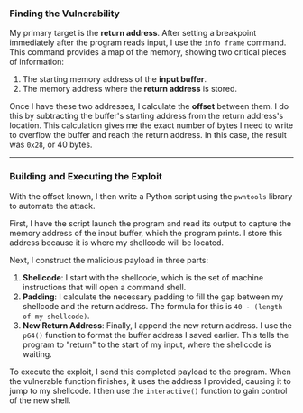 ### **Finding the Vulnerability**

My primary target is the **return address**. After setting a breakpoint immediately after the program reads input, I use the `info frame` command. This command provides a map of the memory, showing two critical pieces of information:
1.  The starting memory address of the **input buffer**.
2.  The memory address where the **return address** is stored.

Once I have these two addresses, I calculate the **offset** between them. I do this by subtracting the buffer's starting address from the return address's location. This calculation gives me the exact number of bytes I need to write to overflow the buffer and reach the return address. In this case, the result was `0x28`, or 40 bytes.

---

### **Building and Executing the Exploit**

With the offset known, I then write a Python script using the `pwntools` library to automate the attack.

First, I have the script launch the program and read its output to capture the memory address of the input buffer, which the program prints. I store this address because it is where my shellcode will be located.

Next, I construct the malicious payload in three parts:
1.  **Shellcode**: I start with the shellcode, which is the set of machine instructions that will open a command shell.
2.  **Padding**: I calculate the necessary padding to fill the gap between my shellcode and the return address. The formula for this is `40 - (length of my shellcode)`.
3.  **New Return Address**: Finally, I append the new return address. I use the `p64()` function to format the buffer address I saved earlier. This tells the program to "return" to the start of my input, where the shellcode is waiting.

To execute the exploit, I send this completed payload to the program. When the vulnerable function finishes, it uses the address I provided, causing it to jump to my shellcode. I then use the `interactive()` function to gain control of the new shell.
